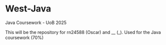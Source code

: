 # West-Java
Java Coursework - UoB 2025

This will be the repository for rn24588 (Oscar) and __ (_).
Used for the Java coursework (70%)
